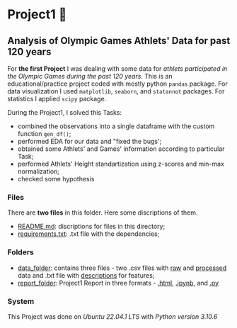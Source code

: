 # Project1 :bicyclist:

## Analysis of Olympic Games Athlets' Data for past 120 years

For **the first Project** I was dealing with some data for *athlets participated in the Olympic Games during the past 120 years*. This is an educational/practice project coded with mostly python `pandas` package. For data visualization I used `matplotlib`, `seaborn`, and `statannot` packages. For statistics I applied `scipy` package. 

During the Project1, I solved this Tasks:

- combined the observations into a single dataframe with the custom function `gen_df()`;
- performed EDA for our data and "fixed the bugs';
- obtained some Athlets' and Games' information according to particular Task;
- performed Athlets' Height standartization using z-scores and min-max normalization;
- checked some hypothesis

### Files

There are **two files** in this folder. Here some discriptions of them.

- [README.md](./README.md): discriptions for files in this directory;
- [requirements.txt](./requirements.txt): .txt file with the dependencies;


### Folders

- [data_folder](./data_folder): contains three files - two .csv files with [raw](./data_folder/raw_olympic_data.csv) and [processed](./data_folder/processed_olympic_data.csv) data and .txt file with [descriptions](./data_folder/features_description.txt) for features;
- [report_folder](./report_folder): Project1 Report in three formats - [.html](./report_folder/report_olympic_project.html), [.ipynb](./report_folder/report_olympic_project.ipynb), and [.py](./report_folder/report_olympic_project.py)

### System

This Project was done on *Ubuntu 22.04.1 LTS* with *Python version 3.10.6*
